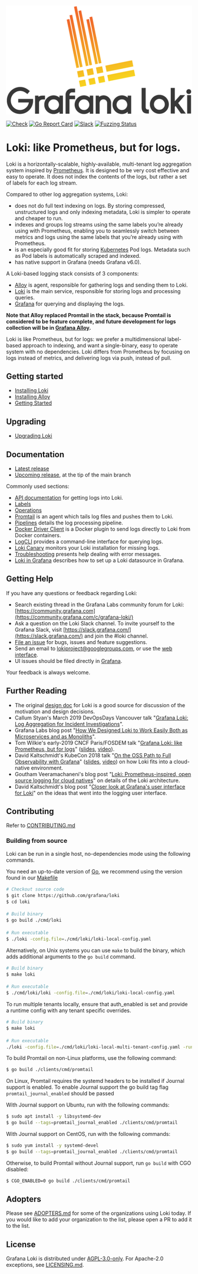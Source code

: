 <p align="center"><img src="docs/sources/logo_and_name.png" alt="Loki Logo"></p>

<a href="https://github.com/grafana/loki/actions/workflows/check.yml"><img src="https://github.com/grafana/loki/actions/workflows/check.yml/badge.svg" alt="Check" /></a>
<a href="https://goreportcard.com/report/github.com/grafana/loki"><img src="https://goreportcard.com/badge/github.com/grafana/loki" alt="Go Report Card" /></a>
<a href="https://slack.grafana.com/"><img src="https://img.shields.io/badge/join%20slack-%23loki-brightgreen.svg" alt="Slack" /></a>
[![Fuzzing Status](https://oss-fuzz-build-logs.storage.googleapis.com/badges/loki.svg)](https://bugs.chromium.org/p/oss-fuzz/issues/list?sort=-opened&can=1&q=proj:loki)

# Loki: like Prometheus, but for logs.

Loki is a horizontally-scalable, highly-available, multi-tenant log aggregation system inspired by [Prometheus](https://prometheus.io/).
It is designed to be very cost effective and easy to operate.
It does not index the contents of the logs, but rather a set of labels for each log stream.

Compared to other log aggregation systems, Loki:

- does not do full text indexing on logs. By storing compressed, unstructured logs and only indexing metadata, Loki is simpler to operate and cheaper to run.
- indexes and groups log streams using the same labels you’re already using with Prometheus, enabling you to seamlessly switch between metrics and logs using the same labels that you’re already using with Prometheus.
- is an especially good fit for storing [Kubernetes](https://kubernetes.io/) Pod logs. Metadata such as Pod labels is automatically scraped and indexed.
- has native support in Grafana (needs Grafana v6.0).

A Loki-based logging stack consists of 3 components:

- [Alloy](https://github.com/grafana/alloy) is agent, responsible for gathering logs and sending them to Loki.
- [Loki](https://github.com/grafana/loki) is the main service, responsible for storing logs and processing queries.
- [Grafana](https://github.com/grafana/grafana) for querying and displaying the logs.

**Note that Alloy replaced Promtail in the stack, because Promtail is considered to be feature complete, and future development for logs collection will be in [Grafana Alloy](https://github.com/grafana/alloy).**

Loki is like Prometheus, but for logs: we prefer a multidimensional label-based approach to indexing, and want a single-binary, easy to operate system with no dependencies.
Loki differs from Prometheus by focusing on logs instead of metrics, and delivering logs via push, instead of pull.

## Getting started

* [Installing Loki](https://grafana.com/docs/loki/latest/installation/)
* [Installing Alloy](https://grafana.com/docs/loki/latest/send-data/alloy/)
* [Getting Started](https://grafana.com/docs/loki/latest/get-started/)

## Upgrading

* [Upgrading Loki](https://grafana.com/docs/loki/latest/upgrading/)

## Documentation

* [Latest release](https://grafana.com/docs/loki/latest/)
* [Upcoming release](https://grafana.com/docs/loki/next/), at the tip of the main branch

Commonly used sections:

- [API documentation](https://grafana.com/docs/loki/latest/api/) for getting logs into Loki.
- [Labels](https://grafana.com/docs/loki/latest/getting-started/labels/)
- [Operations](https://grafana.com/docs/loki/latest/operations/)
- [Promtail](https://grafana.com/docs/loki/latest/clients/promtail/) is an agent which tails log files and pushes them to Loki.
- [Pipelines](https://grafana.com/docs/loki/latest/clients/promtail/pipelines/) details the log processing pipeline.
- [Docker Driver Client](https://grafana.com/docs/loki/latest/clients/docker-driver/) is a Docker plugin to send logs directly to Loki from Docker containers.
- [LogCLI](https://grafana.com/docs/loki/latest/query/logcli/) provides a command-line interface for querying logs.
- [Loki Canary](https://grafana.com/docs/loki/latest/operations/loki-canary/) monitors your Loki installation for missing logs.
- [Troubleshooting](https://grafana.com/docs/loki/latest/operations/troubleshooting/) presents help dealing with error messages.
- [Loki in Grafana](https://grafana.com/docs/loki/latest/operations/grafana/) describes how to set up a Loki datasource in Grafana.

## Getting Help

If you have any questions or feedback regarding Loki:

- Search existing thread in the Grafana Labs community forum for Loki: [https://community.grafana.com](https://community.grafana.com/c/grafana-loki/)
- Ask a question on the Loki Slack channel. To invite yourself to the Grafana Slack, visit [https://slack.grafana.com/](https://slack.grafana.com/) and join the #loki channel.
- [File an issue](https://github.com/grafana/loki/issues/new) for bugs, issues and feature suggestions.
- Send an email to [lokiproject@googlegroups.com](mailto:lokiproject@googlegroups.com), or use the [web interface](https://groups.google.com/forum/#!forum/lokiproject).
- UI issues should be filed directly in [Grafana](https://github.com/grafana/grafana/issues/new).

Your feedback is always welcome.

## Further Reading

- The original [design doc](https://docs.google.com/document/d/11tjK_lvp1-SVsFZjgOTr1vV3-q6vBAsZYIQ5ZeYBkyM/view) for Loki is a good source for discussion of the motivation and design decisions.
- Callum Styan's March 2019 DevOpsDays Vancouver talk "[Grafana Loki: Log Aggregation for Incident Investigations][devopsdays19-talk]".
- Grafana Labs blog post "[How We Designed Loki to Work Easily Both as Microservices and as Monoliths][architecture-blog]".
- Tom Wilkie's early-2019 CNCF Paris/FOSDEM talk "[Grafana Loki: like Prometheus, but for logs][fosdem19-talk]" ([slides][fosdem19-slides], [video][fosdem19-video]).
- David Kaltschmidt's KubeCon 2018 talk "[On the OSS Path to Full Observability with Grafana][kccna18-event]" ([slides][kccna18-slides], [video][kccna18-video]) on how Loki fits into a cloud-native environment.
- Goutham Veeramachaneni's blog post "[Loki: Prometheus-inspired, open source logging for cloud natives](https://grafana.com/blog/2018/12/12/loki-prometheus-inspired-open-source-logging-for-cloud-natives/)" on details of the Loki architecture.
- David Kaltschmidt's blog post "[Closer look at Grafana's user interface for Loki](https://grafana.com/blog/2019/01/02/closer-look-at-grafanas-user-interface-for-loki/)" on the ideas that went into the logging user interface.

[devopsdays19-talk]: https://grafana.com/blog/2019/05/06/how-loki-correlates-metrics-and-logs--and-saves-you-money/
[architecture-blog]: https://grafana.com/blog/2019/04/15/how-we-designed-loki-to-work-easily-both-as-microservices-and-as-monoliths/
[fosdem19-talk]: https://fosdem.org/2019/schedule/event/loki_prometheus_for_logs/
[fosdem19-slides]: https://speakerdeck.com/grafana/grafana-loki-like-prometheus-but-for-logs
[fosdem19-video]: https://mirror.as35701.net/video.fosdem.org/2019/UB2.252A/loki_prometheus_for_logs.mp4
[kccna18-event]: https://kccna18.sched.com/event/GrXC/on-the-oss-path-to-full-observability-with-grafana-david-kaltschmidt-grafana-labs
[kccna18-slides]: https://speakerdeck.com/davkal/on-the-path-to-full-observability-with-oss-and-launch-of-loki
[kccna18-video]: https://www.youtube.com/watch?v=U7C5SpRtK74&list=PLj6h78yzYM2PZf9eA7bhWnIh_mK1vyOfU&index=346

## Contributing

Refer to [CONTRIBUTING.md](CONTRIBUTING.md)

### Building from source

Loki can be run in a single host, no-dependencies mode using the following commands.

You need an up-to-date version of [Go](https://go.dev/), we recommend using the version found in our [Makefile](https://github.com/grafana/loki/blob/main/Makefile)

```bash
# Checkout source code
$ git clone https://github.com/grafana/loki
$ cd loki

# Build binary
$ go build ./cmd/loki

# Run executable
$ ./loki -config.file=./cmd/loki/loki-local-config.yaml
```

Alternatively, on Unix systems you can use `make` to build the binary, which adds additional arguments to the `go build` command.

```bash
# Build binary
$ make loki

# Run executable
$ ./cmd/loki/loki -config.file=./cmd/loki/loki-local-config.yaml
```

To run multiple tenants locally, ensure that auth_enabled is set and provide a runtime config with any tenant specific overrides.
```bash
# Build binary
$ make loki

# Run executable
./loki -config.file=./cmd/loki/loki-local-multi-tenant-config.yaml -runtime-config.file=./cmd/loki/loki-overrides.yaml
```

To build Promtail on non-Linux platforms, use the following command:

```bash
$ go build ./clients/cmd/promtail
```

On Linux, Promtail requires the systemd headers to be installed if
Journal support is enabled.
To enable Journal support the go build tag flag `promtail_journal_enabled` should be passed

With Journal support on Ubuntu, run with the following commands:

```bash
$ sudo apt install -y libsystemd-dev
$ go build --tags=promtail_journal_enabled ./clients/cmd/promtail
```

With Journal support on CentOS, run with the following commands:

```bash
$ sudo yum install -y systemd-devel
$ go build --tags=promtail_journal_enabled ./clients/cmd/promtail
```

Otherwise, to build Promtail without Journal support, run `go build`
with CGO disabled:

```bash
$ CGO_ENABLED=0 go build ./clients/cmd/promtail
```

## Adopters

Please see [ADOPTERS.md](ADOPTERS.md) for some of the organizations using Loki today.
If you would like to add your organization to the list, please open a PR to add it to the list.

## License

Grafana Loki is distributed under [AGPL-3.0-only](LICENSE). For Apache-2.0 exceptions, see [LICENSING.md](LICENSING.md).

